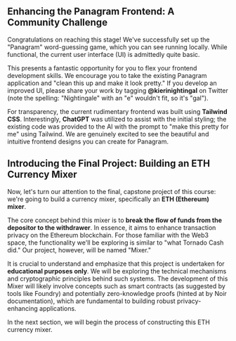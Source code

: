 ## Enhancing the Panagram Frontend: A Community Challenge

Congratulations on reaching this stage! We've successfully set up the "Panagram" word-guessing game, which you can see running locally. While functional, the current user interface (UI) is admittedly quite basic.

This presents a fantastic opportunity for you to flex your frontend development skills. We encourage you to take the existing Panagram application and "clean this up and make it look pretty." If you develop an improved UI, please share your work by tagging **@kierinightingal** on Twitter (note the spelling: "Nightingale" with an "e" wouldn't fit, so it's "gal").

For transparency, the current rudimentary frontend was built using **Tailwind CSS**. Interestingly, **ChatGPT** was utilized to assist with the initial styling; the existing code was provided to the AI with the prompt to "make this pretty for me" using Tailwind. We are genuinely excited to see the beautiful and intuitive frontend designs you can create for Panagram.

## Introducing the Final Project: Building an ETH Currency Mixer

Now, let's turn our attention to the final, capstone project of this course: we're going to build a currency mixer, specifically an **ETH (Ethereum) mixer**.

The core concept behind this mixer is to **break the flow of funds from the depositor to the withdrawer**. In essence, it aims to enhance transaction privacy on the Ethereum blockchain. For those familiar with the Web3 space, the functionality we'll be exploring is similar to "what Tornado Cash did." Our project, however, will be named "Mixer."

It is crucial to understand and emphasize that this project is undertaken for **educational purposes only**. We will be exploring the technical mechanisms and cryptographic principles behind such systems. The development of this Mixer will likely involve concepts such as smart contracts (as suggested by tools like Foundry) and potentially zero-knowledge proofs (hinted at by Noir documentation), which are fundamental to building robust privacy-enhancing applications.

In the next section, we will begin the process of constructing this ETH currency mixer.